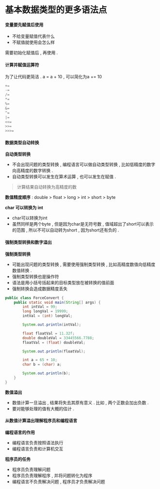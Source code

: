 # 基本数据类型的更多语法点

#### 变量要先赋值后使用

* 不给变量赋值代表什么
* 不赋值就使用会怎么样

需要初始化赋值后 , 再使用 .

#### 计算并赋值运算符

为了让代码更简洁 . a = a + 10 , 可以简化为a += 10

```java
+=
-=
/=
*=
%=
&=
^=
|=
<<=
>>=
>>>=
```

#### 数据类型自动转换

**自动类型转换**

* 不会出现问题的类型转换 , 编程语言可以做自动类型转换 , 比如低精度的数字向高精度的数字转换 . 
* 自动类型转换可以发生在算术运算 , 也可以发生在赋值 . 

> 计算结果自动转换为高精度的数

**数值精度顺序** : double &gt; float &gt; long &gt; int &gt; short &gt; byte

**char 可以转换为 int**

* char可以转换为int
* 虽然同样是两个byte , 但是因为char是无符号数 , 值域超出了short可以表示的范围 , 所以不可以自动转为short , 因为short还有负的 . 

#### 强制类型转换和数字溢出

**强制类型转换**

* 可能出现问题的类型转换 , 需要使用强制类型转换 , 比如高精度数值向低精度数值转换 . 
* 强制类型转换也是操作符
* 语法是用小括号括起来的目标类型放在被转换的值前面
* 强制转换会造成数据精度丢失

```java
public class ForceConvert {
    public static void main(String[] args) {
        int intVal = 99;
        long longVal = 19999;
        intVal = (int) longVal;

        System.out.println(intVal);

        float floatVal = 11.32f;
        double doubleVal = 33445566.7788;
        floatVal = (float) doubleVal;

        System.out.println(floatVal);

        int a = 65 + 10;
        char b = (char) a;

        System.out.println(b);
    }
}
```

**数值溢出**

* 数值计算一旦溢出 , 结果将失去其原有意义 . 比如 , 两个正数会加出负数 . 
* 要对能够处理的值有大概的估计 . 

#### 从数值计算溢出理解程序员和编程语言

**编程语言的作用**

* 编程语言负责按照语法执行
* 编程语言负责和计算机交互

**程序员的任务**

* 程序员负责理解问题
* 程序员负责理解程序 , 并将问题转化为程序
* 编程语言不负责解决问题 , 程序员才负责解决问题



